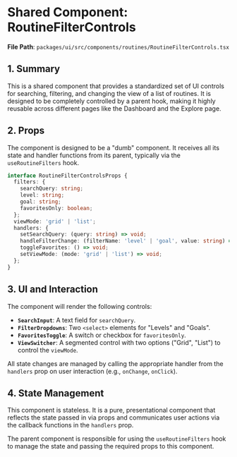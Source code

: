 # Shared Component: RoutineFilterControls

**File Path**: `packages/ui/src/components/routines/RoutineFilterControls.tsx`

## 1. Summary

This is a shared component that provides a standardized set of UI controls for searching, filtering, and changing the view of a list of routines. It is designed to be completely controlled by a parent hook, making it highly reusable across different pages like the Dashboard and the Explore page.

## 2. Props

The component is designed to be a "dumb" component. It receives all its state and handler functions from its parent, typically via the `useRoutineFilters` hook.

```typescript
interface RoutineFilterControlsProps {
  filters: {
    searchQuery: string;
    level: string;
    goal: string;
    favoritesOnly: boolean;
  };
  viewMode: 'grid' | 'list';
  handlers: {
    setSearchQuery: (query: string) => void;
    handleFilterChange: (filterName: 'level' | 'goal', value: string) => void;
    toggleFavorites: () => void;
    setViewMode: (mode: 'grid' | 'list') => void;
  };
}
```

## 3. UI and Interaction

The component will render the following controls:

- **`SearchInput`**: A text field for `searchQuery`.
- **`FilterDropdowns`**: Two `<select>` elements for "Levels" and "Goals".
- **`FavoritesToggle`**: A switch or checkbox for `favoritesOnly`.
- **`ViewSwitcher`**: A segmented control with two options ("Grid", "List") to control the `viewMode`.

All state changes are managed by calling the appropriate handler from the `handlers` prop on user interaction (e.g., `onChange`, `onClick`).

## 4. State Management

This component is stateless. It is a pure, presentational component that reflects the state passed in via props and communicates user actions via the callback functions in the `handlers` prop.

The parent component is responsible for using the `useRoutineFilters` hook to manage the state and passing the required props to this component.
